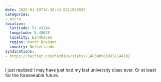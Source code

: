 ```yaml
---
date: 2022-01-19T14:32:43.681198552Z
categories:
- micro
location:
  latitude: 51.43244
  longitude: 5.48618
  locality: Eindhoven
  region: North Brabant
  country: Netherlands
syndications:
- https://twitter.com/hacdias/status/1483809653851144192
---
```


I just realized I may have just had my last university class ever. Or at least for the foreseeable future.
